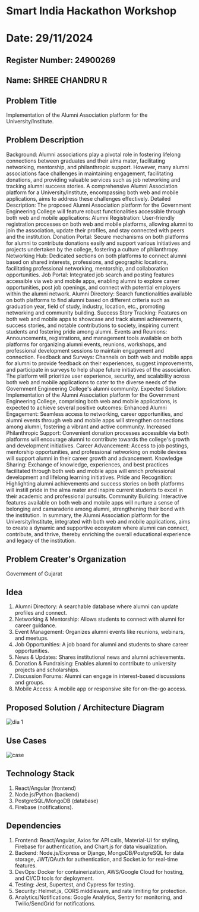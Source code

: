 # Smart India Hackathon Workshop
# Date: 29/11/2024
## Register Number: 24900269
## Name: SHREE CHANDRU R
## Problem Title
Implementation of the Alumni Association platform for the University/Institute.
## Problem Description
Background: Alumni associations play a pivotal role in fostering lifelong connections between graduates and their alma mater, facilitating networking, mentorship, and philanthropic support. However, many alumni associations face challenges in maintaining engagement, facilitating donations, and providing valuable services such as job networking and tracking alumni success stories. A comprehensive Alumni Association platform for a University/Institute, encompassing both web and mobile applications, aims to address these challenges effectively. Detailed Description: The proposed Alumni Association platform for the Government Engineering College will feature robust functionalities accessible through both web and mobile applications: Alumni Registration: User-friendly registration processes on both web and mobile platforms, allowing alumni to join the association, update their profiles, and stay connected with peers and the institution. Donation Portal: Secure mechanisms on both platforms for alumni to contribute donations easily and support various initiatives and projects undertaken by the college, fostering a culture of philanthropy. Networking Hub: Dedicated sections on both platforms to connect alumni based on shared interests, professions, and geographic locations, facilitating professional networking, mentorship, and collaboration opportunities. Job Portal: Integrated job search and posting features accessible via web and mobile apps, enabling alumni to explore career opportunities, post job openings, and connect with potential employers within the alumni network. Alumni Directory: Search functionalities available on both platforms to find alumni based on different criteria such as graduation year, field of study, industry, location, etc., promoting networking and community building. Success Story Tracking: Features on both web and mobile apps to showcase and track alumni achievements, success stories, and notable contributions to society, inspiring current students and fostering pride among alumni. Events and Reunions: Announcements, registrations, and management tools available on both platforms for organizing alumni events, reunions, workshops, and professional development sessions to maintain engagement and connection. Feedback and Surveys: Channels on both web and mobile apps for alumni to provide feedback on their experiences, suggest improvements, and participate in surveys to help shape future initiatives of the association. The platform will prioritize user experience, security, and scalability across both web and mobile applications to cater to the diverse needs of the Government Engineering College's alumni community. Expected Solution: Implementation of the Alumni Association platform for the Government Engineering College, comprising both web and mobile applications, is expected to achieve several positive outcomes: Enhanced Alumni Engagement: Seamless access to networking, career opportunities, and alumni events through web and mobile apps will strengthen connections among alumni, fostering a vibrant and active community. Increased Philanthropic Support: Convenient donation processes accessible via both platforms will encourage alumni to contribute towards the college's growth and development initiatives. Career Advancement: Access to job postings, mentorship opportunities, and professional networking on mobile devices will support alumni in their career growth and advancement. Knowledge Sharing: Exchange of knowledge, experiences, and best practices facilitated through both web and mobile apps will enrich professional development and lifelong learning initiatives. Pride and Recognition: Highlighting alumni achievements and success stories on both platforms will instill pride in the alma mater and inspire current students to excel in their academic and professional pursuits. Community Building: Interactive features available on both web and mobile apps will nurture a sense of belonging and camaraderie among alumni, strengthening their bond with the institution. In summary, the Alumni Association platform for the University/Institute, integrated with both web and mobile applications, aims to create a dynamic and supportive ecosystem where alumni can connect, contribute, and thrive, thereby enriching the overall educational experience and legacy of the institution.
## Problem Creater's Organization
Government of Gujarat

## Idea
1. Alumni Directory: A searchable database where alumni can update profiles and connect.
2. Networking & Mentorship: Allows students to connect with alumni for career guidance.
3. Event Management: Organizes alumni events like reunions, webinars, and meetups.
4. Job Opportunities: A job board for alumni and students to share career opportunities.
5. News & Updates: Shares institutional news and alumni achievements.
6. Donation & Fundraising: Enables alumni to contribute to university projects and scholarships.
7. Discussion Forums: Alumni can engage in interest-based discussions and groups.
8. Mobile Access: A mobile app or responsive site for on-the-go access.

## Proposed Solution / Architecture Diagram
![dia 1](https://github.com/user-attachments/assets/263ea4eb-7bba-4539-960e-f37e129d045a)


## Use Cases
![case](https://github.com/user-attachments/assets/7d01c5f5-9458-48fd-9f78-388c1a2ccd0e)


## Technology Stack
1.  React/Angular (frontend)
2.  Node.js/Python (backend)
3.  PostgreSQL/MongoDB (database)
4.  Firebase (notifications).

## Dependencies
1. Frontend: React/Angular, Axios for API calls, Material-UI for styling, Firebase for authentication, and Chart.js for data visualization.
2. Backend: Node.js/Express or Django, MongoDB/PostgreSQL for data storage, JWT/OAuth for authentication, and Socket.io for real-time features.
3. DevOps: Docker for containerization, AWS/Google Cloud for hosting, and CI/CD tools for deployment.
4. Testing: Jest, Supertest, and Cypress for testing.
5. Security: Helmet.js, CORS middleware, and rate limiting for protection.
6. Analytics/Notifications: Google Analytics, Sentry for monitoring, and Twilio/SendGrid for notifications.

